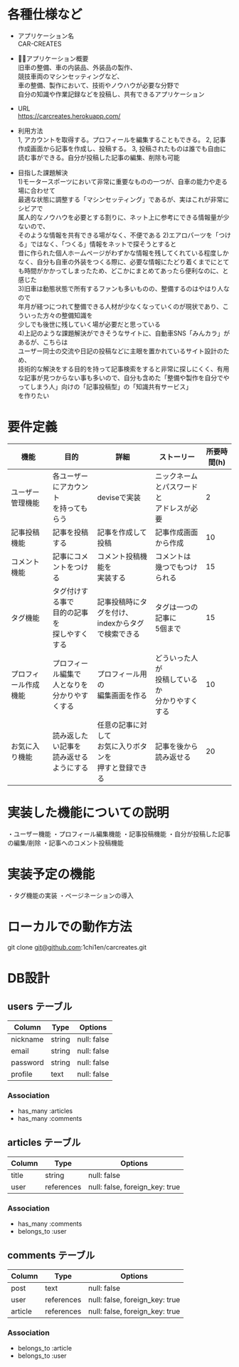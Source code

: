 # 各種仕様など

- アプリケーション名  
CAR-CREATES  
- アプリケーション概要  
旧車の整備、車の内装品、外装品の製作、  
競技車両のマシンセッティングなど、  
車の整備、製作において、技術やノウハウが必要な分野で  
自分の知識や作業記録などを投稿し、共有できるアプリケーション  
- URL  
https://carcreates.herokuapp.com/

- 利用方法  
1, アカウントを取得する。プロフィールを編集することもできる。
2, 記事作成画面から記事を作成し、投稿する。
3, 投稿されたものは誰でも自由に読む事ができる。自分が投稿した記事の編集、削除も可能

- 目指した課題解決  
1)モータースポーツにおいて非常に重要なものの一つが、自車の能力や走る場に合わせて  
最適な状態に調整する「マシンセッティング」であるが、実はこれが非常にシビアで  
属人的なノウハウを必要とする割りに、ネット上に参考にできる情報量が少ないので、  
そのような情報を共有できる場がなく、不便である
2)エアロパーツを「つける」ではなく、「つくる」情報をネットで探そうとすると  
昔に作られた個人ホームページがわずかな情報を残してくれている程度しかなく、自分も自車の外装をつくる際に、必要な情報にたどり着くまでにとても時間がかかってしまったため、どこかにまとめてあったら便利なのに、と感じた  
3)旧車は動態状態で所有するファンも多いものの、整備するのはやはり人なので  
年月が経つにつれて整備できる人材が少なくなっていくのが現状であり、こういった方々の整備知識を  
少しでも後世に残していく場が必要だと思っている  
4)上記のような課題解決ができそうなサイトに、自動車SNS「みんカラ」があるが、こちらは  
ユーザー同士の交流や日記の投稿などに主眼を置かれているサイト設計のため、  
技術的な解決をする目的を持って記事検索をすると非常に探しにくく、有用な記事が見つからない事も多いので、自分も含めた「整備や製作を自分でやってしまう人」向けの「記事投稿型」の「知識共有サービス」  
を作りたい    

# 要件定義  

| 機能              | 目的       | 詳細           | ストーリー     | 所要時間(h) |
| ---------------- | ---------- | ------------- | ------------ | ---------- |
| ユーザー管理機能    | 各ユーザーにアカウント<br>を持ってもらう | deviseで実装 | ニックネームとパスワードと<br>アドレスが必要 | 2 |
| 記事投稿機能        | 記事を投稿する | 記事を作成して投稿 | 記事作成画面から作成 | 10 |
| コメント機能        | 記事にコメントをつける | コメント投稿機能を<br>実装する | コメントは<br>幾つでもつけられる | 15 |
| タグ機能           | タグ付けする事で<br>目的の記事を<br>探しやすくする | 記事投稿時にタグを付け、<br>indexからタグで検索できる | タグは一つの記事に<br>5個まで | 15 |
| プロフィール作成機能 | プロフィール編集で<br>人となりを<br>分かりやすくする | プロフィール用の<br>編集画面を作る | どういった人が<br>投稿しているか<br>分かりやすくする | 10 |
| お気に入り機能      | 読み返したい記事を<br>読み返せるようにする | 任意の記事に対して<br>お気に入りボタンを<br>押すと登録できる | 記事を後から読み返せる | 20 |    

# 実装した機能についての説明  
・ユーザー機能
・プロフィール編集機能
・記事投稿機能
・自分が投稿した記事の編集/削除
・記事へのコメント投稿機能

# 実装予定の機能  
・タグ機能の実装
・ページネーションの導入

# ローカルでの動作方法

git clone git@github.com:1chi1en/carcreates.git

# DB設計  

## users テーブル

| Column          | Type       | Options                        |
| --------------- | ---------- | ------------------------------ |
| nickname        | string     | null: false                    |
| email           | string     | null: false                    |
| password        | string     | null: false                    |
| profile         | text       | null: false                    |

### Association

- has_many :articles
- has_many :comments

## articles テーブル

| Column          | Type       | Options                        |
| --------------- | ---------- | ------------------------------ |
| title           | string     | null: false                    |
| user            | references | null: false, foreign_key: true |


### Association

- has_many :comments
- belongs_to :user

## comments テーブル

| Column          | Type       | Options                        |
| --------------- | ---------- | ------------------------------ |
| post            | text       | null: false                    |
| user            | references | null: false, foreign_key: true |
| article         | references | null: false, foreign_key: true |

### Association

- belongs_to :article
- belongs_to :user
